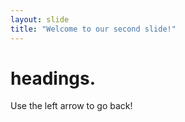 ```yaml
---
layout: slide
title: "Welcome to our second slide!"
---
```

# headings.
Use the left arrow to go back!
